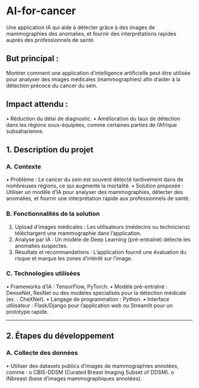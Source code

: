 # AI-for-cancer
Une application IA qui aide à détecter grâce à des images de mammographies des anomalies, et fournir des interprétations rapides auprès des professionnels de santé.
## But principal :
Montrer comment une application d’intelligence artificielle peut être utilisée pour analyser des images médicales (mammographies) afin d’aider à la détection précoce du cancer du sein.
## Impact attendu :
•	Réduction du délai de diagnostic.
•	Amélioration du taux de détection dans les régions sous-équipées, comme certaines parties de l’Afrique subsaharienne.
## 1. Description du projet
### A. Contexte
•	Problème : Le cancer du sein est souvent détecté tardivement dans de nombreuses régions, ce qui augmente la mortalité.
•	Solution proposée : Utiliser un modèle d’IA pour analyser des mammographies, détecter des anomalies, et fournir une interprétation rapide aux professionnels de santé.
### B. Fonctionnalités de la solution
1.	Upload d’images médicales : Les utilisateurs (médecins ou techniciens) téléchargent une mammographie dans l’application.
2.	Analyse par IA : Un modèle de Deep Learning (pré-entraîné) détecte les anomalies suspectes.
3.	Résultats et recommandations : L’application fournit une évaluation du risque et marque les zones d’intérêt sur l’image.
### C. Technologies utilisées
•	Frameworks d’IA : TensorFlow, PyTorch.
•	Modèle pré-entraîné : DenseNet, ResNet ou des modèles spécialisés pour la détection médicale (ex. : CheXNet).
•	Langage de programmation : Python.
•	Interface utilisateur : Flask/Django pour l’application web ou Streamlit pour un prototype rapide.
________________________________________
## 2. Étapes du développement
### A. Collecte des données
•	Utiliser des datasets publics d’images de mammographies annotées, comme :
o	CBIS-DDSM (Curated Breast Imaging Subset of DDSM).
o	INbreast (base d’images mammographiques annotées).
